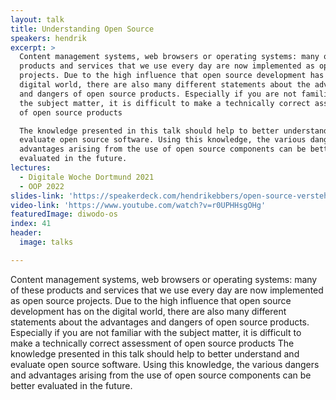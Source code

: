 ```yaml
---
layout: talk
title: Understanding Open Source
speakers: hendrik
excerpt: >
  Content management systems, web browsers or operating systems: many of these
  products and services that we use every day are now implemented as open source
  projects. Due to the high influence that open source development has on the
  digital world, there are also many different statements about the advantages
  and dangers of open source products. Especially if you are not familiar with
  the subject matter, it is difficult to make a technically correct assessment
  of open source products

  The knowledge presented in this talk should help to better understand and
  evaluate open source software. Using this knowledge, the various dangers and
  advantages arising from the use of open source components can be better
  evaluated in the future.
lectures:
  - Digitale Woche Dortmund 2021
  - OOP 2022
slides-link: 'https://speakerdeck.com/hendrikebbers/open-source-verstehen'
video-link: 'https://www.youtube.com/watch?v=r0UPHHsgOHg'
featuredImage: diwodo-os
index: 41
header:
  image: talks

---
```


Content management systems, web browsers or operating systems: many of these products and services that we use every day are now implemented as open source projects. Due to the high influence that open source development has on the digital world, there are also many different statements about the advantages and dangers of open source products. Especially if you are not familiar with the subject matter, it is difficult to make a technically correct assessment of open source products
The knowledge presented in this talk should help to better understand and evaluate open source software. Using this knowledge, the various dangers and advantages arising from the use of open source components can be better evaluated in the future.
